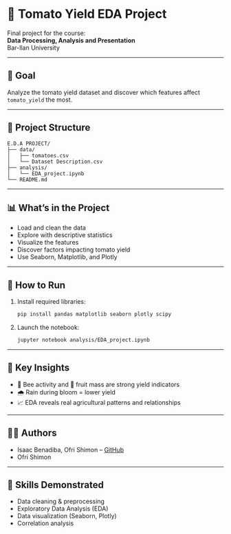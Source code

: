 # 🍅 Tomato Yield EDA Project

Final project for the course:  
**Data Processing, Analysis and Presentation**  
Bar-Ilan University

---

## 🎯 Goal

Analyze the tomato yield dataset and discover which features affect `tomato_yield` the most.

---

## 📁 Project Structure

```
E.D.A PROJECT/
├── data/
│   ├── tomatoes.csv
│   └── Dataset Description.csv
├── analysis/
│   └── EDA_project.ipynb
└── README.md
```

---

## 📊 What’s in the Project

- Load and clean the data  
- Explore with descriptive statistics  
- Visualize the features  
- Discover factors impacting tomato yield  
- Use Seaborn, Matplotlib, and Plotly

---

## 🚀 How to Run

1. Install required libraries:

   ```bash
   pip install pandas matplotlib seaborn plotly scipy
   ```

2. Launch the notebook:

   ```bash
   jupyter notebook analysis/EDA_project.ipynb
   ```

---

## 📌 Key Insights

- 🐝 Bee activity and 🍅 fruit mass are strong yield indicators  
- 🌧️ Rain during bloom = lower yield  
- 📈 EDA reveals real agricultural patterns and relationships

---

## 👨‍🎓 Authors

- Isaac Benadiba, Ofri Shimon – [GitHub](https://github.com/isaacbenadiba)  
- Ofri Shimon

---

## 🧠 Skills Demonstrated

- Data cleaning & preprocessing  
- Exploratory Data Analysis (EDA)  
- Data visualization (Seaborn, Plotly)  
- Correlation analysis

